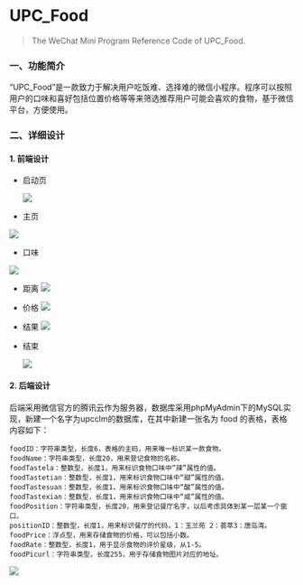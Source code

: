 # UPC_Food
> The WeChat Mini Program Reference Code of UPC_Food.

### 一、功能简介

“UPC_Food”是一款致力于解决用户吃饭难、选择难的微信小程序。程序可以按照用户的口味和喜好包括位置价格等等来筛选推荐用户可能会喜欢的食物，基于微信平台，方便使用。

### 二、详细设计

#### 1. 前端设计

- 启动页

  ![](https://v-picgo-1252406892.cos.ap-chengdu.myqcloud.com/start.png)

- 主页

![](https://v-picgo-1252406892.cos.ap-chengdu.myqcloud.com/main.png)

- 口味

![](https://v-picgo-1252406892.cos.ap-chengdu.myqcloud.com/taste.png)

- 距离
  ![](https://v-picgo-1252406892.cos.ap-chengdu.myqcloud.com/distance.png)

- 价格
  ![](https://v-picgo-1252406892.cos.ap-chengdu.myqcloud.com/price.png)

- 结果
  ![](https://v-picgo-1252406892.cos.ap-chengdu.myqcloud.com/result.png)

- 结束

  ![](https://v-picgo-1252406892.cos.ap-chengdu.myqcloud.com/final.png)

#### 2. 后端设计

后端采用微信官方的腾讯云作为服务器，数据库采用phpMyAdmin下的MySQL实现，新建一个名字为upcclm的数据库，在其中新建一张名为 food 的表格，表格内容如下：

``` 
foodID：字符串类型，长度6，表格的主码，用来唯一标识某一款食物。
foodName：字符串类型，长度20，用来登记食物的名称。
foodTastela：整数型，长度1，用来标识食物口味中“辣”属性的值。
foodTastetian：整数型，长度1，用来标识食物口味中“甜”属性的值。
foodTastesuan：整数型，长度1，用来标识食物口味中“酸”属性的值。
foodTastexian：整数型，长度1，用来标识食物口味中“咸”属性的值。
foodPosition：字符串类型，长度20，用来登记餐厅名字，以后考虑具体到某一层某一个窗口。
positionID：整数型，长度1，用来标识餐厅的代码，1：玉兰苑 2：荟萃3：唐岛湾。
foodPrice：浮点型，用来存储食物的价格，可以包括小数。
foodRate：整数型，长度1，用于显示食物的评价星级，从1-5。                         
foodPicurl：字符串类型，长度255，用于存储食物图片对应的地址。
```

![](https://v-picgo-1252406892.cos.ap-chengdu.myqcloud.com/20190214213324.png)
